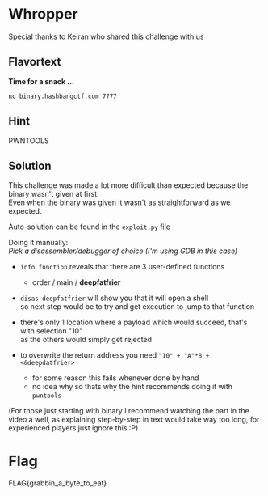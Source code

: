 # Whropper
Special thanks to Keiran who shared this challenge with us

## Flavortext
**Time for a snack ...**  

`nc binary.hashbangctf.com 7777`  

## Hint
PWNTOOLS

## Solution
This challenge was made a lot more difficult than expected because the binary wasn't given at first.  
Even when the binary was given it wasn't as straightforward as we expected. 

Auto-solution can be found in the `exploit.py` file 

Doing it manually:  
_Pick a disassembler/debugger of choice (I'm using GDB in this case)_  

- `info function` reveals that there are 3 user-defined functions  
   - order  /   main   /   **deepfatfrier**  
   
- `disas deepfatfrier` will show you that it will open a shell  
   so next step would be to try and get execution to jump to that function  

-  there's only 1 location where a payload which would succeed, that's with selection "10"  
   as the others would simply get rejected  
   
-  to overwrite the return address you need `"10" + "A"*8 + <&deepdatfrier>` 
   - for some reason this fails whenever done by hand 
   - no idea why so thats why the hint recommends doing it with `pwntools`
   
(For those just starting with binary I recommend watching the part in the video a well, as explaining step-by-step in text would take way too long, for experienced players just ignore this :P) 


# Flag 
FLAG{grabbin_a_byte_to_eat}

